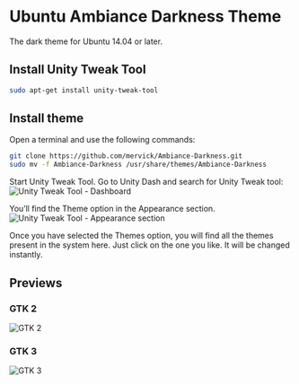 # Ubuntu Ambiance Darkness Theme 
The dark theme for Ubuntu 14.04 or later.


## Install Unity Tweak Tool

```bash
sudo apt-get install unity-tweak-tool
```

## Install theme

Open a terminal and use the following commands:
```bash
git clone https://github.com/mervick/Ambiance-Darkness.git
sudo mv -f Ambiance-Darkness /usr/share/themes/Ambiance-Darkness
```

Start Unity Tweak Tool. Go to Unity Dash and search for Unity Tweak tool:  
![Unity Tweak Tool - Dashboard](http://itsfoss.itsfoss.netdna-cdn.com/wp-content/uploads/2013/11/Unity-Tweak-Tool.jpeg)

You’ll find the Theme option in the Appearance section.  
![Unity Tweak Tool - Appearance section](http://itsfoss.itsfoss.netdna-cdn.com/wp-content/uploads/2013/11/Unity_tweak_tool_1.jpeg)

Once you have selected the Themes option, you will find all the themes present in the system here. 
Just click on the one you like. It will be changed instantly. 

## Previews
### GTK 2
![GTK 2](https://raw.githubusercontent.com/mervick/Ambiance-Darkness/master/previews/gtk2.png)
### GTK 3
![GTK 3](https://raw.githubusercontent.com/mervick/Ambiance-Darkness/master/previews/gtk3.png)